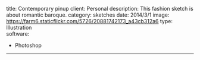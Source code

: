 title: Contemporary pinup
client: Personal
description: This fashion sketch is about romantic baroque.
category: sketches
date: 2014/3/1
image: https://farm6.staticflickr.com/5726/20881742173_a43cb312a6
type: Illustration	
software:
- Photoshop
---
